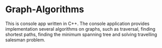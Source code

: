 # Graph-Algorithms
This is console app written in C++. The console application provides implementation several algorithms on graphs, such as traversal, finding shortest paths, finding the minimum spanning tree and solving travelling salesman problem.
